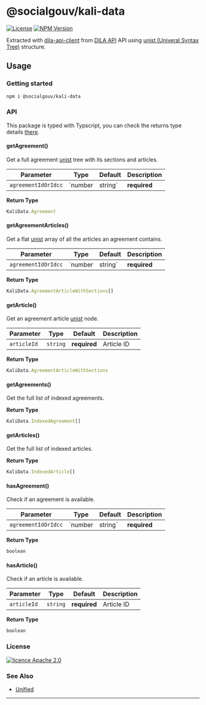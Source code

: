 # @socialgouv/kali-data

[![License][img-license]][link-license]
[![NPM Version][img-npm]][link-npm]

Extracted with [dila-api-client][link-dila-api-client] from [DILA API][link-aife-api] API using
[unist (Univeral Syntax Tree)][link-unist] structure.

## Usage

### Getting started

```sh
npm i @socialgouv/kali-data
```

### API

This package is typed with Typscript, you can check the returns type details [there][link-typings].

#### getAgreement()

Get a full agreement [unist][link-unist] tree with its sections and articles.

| Parameter           | Type              | Default      | Description          |
| ------------------- | ----------------- | ------------ | -------------------- |
| `agreementIdOrIdcc` | `number | string` | **required** | Agreement ID or IDCC |

**Return Type**

```ts
KaliData.Agreement
```

#### getAgreementArticles()

Get a flat [unist][link-unist] array of all the articles an agreement contains.

| Parameter           | Type              | Default      | Description          |
| ------------------- | ----------------- | ------------ | -------------------- |
| `agreementIdOrIdcc` | `number | string` | **required** | Agreement ID or IDCC |

**Return Type**

```ts
KaliData.AgreementArticleWithSections[]
```

#### getArticle()

Get an agreement article [unist][link-unist] node.

| Parameter   | Type     | Default      | Description |
| ----------- | -------- | ------------ | ----------- |
| `articleId` | `string` | **required** | Article ID  |

**Return Type**

```ts
KaliData.AgreementArticleWithSections
```

#### getAgreements()

Get the full list of indexed agreements.

**Return Type**

```ts
KaliData.IndexedAgreement[]
```

#### getArticles()

Get the full list of indexed articles.

**Return Type**

```ts
KaliData.IndexedArticle[]
```

#### hasAgreement()

Check if an agreement is available.

| Parameter           | Type              | Default      | Description          |
| ------------------- | ----------------- | ------------ | -------------------- |
| `agreementIdOrIdcc` | `number | string` | **required** | Agreement ID or IDCC |

**Return Type**

```ts
boolean
```

#### hasArticle()

Check if an article is available.

| Parameter   | Type     | Default      | Description |
| ----------- | -------- | ------------ | ----------- |
| `articleId` | `string` | **required** | Article ID  |

**Return Type**

```ts
boolean
```

### License

[![licence Apache 2.0][img-license]][link-license]

### See Also

- [Unified](https://unifiedjs.com/)

---

[img-license]: https://badgen.net/github/license/SocialGouv/kali-data?style=flat-square
[img-npm]: https://badgen.net/npm/v/@socialgouv/kali-data?style=flat-square

[link-license]: https://github.com/SocialGouv/kali-data/blob/master/packages/data/LICENSE
[link-npm]: https://www.npmjs.com/package/kali-data

[link-aife-api]: https://developer.aife.economie.gouv.fr
[link-dila-api-client]: https://github.com/SocialGouv/dila-api-client
[link-typings]: https://github.com/SocialGouv/kali-data/blob/master/packages/data/src/index.d.ts
[link-unisdialt]: https://github.com/syntax-tree/unist
[link-unist]: https://github.com/syntax-tree/unist
